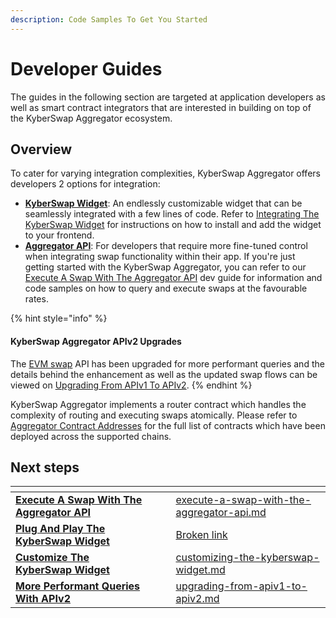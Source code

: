 ```yaml
---
description: Code Samples To Get You Started
---
```


# Developer Guides

The guides in the following section are targeted at application developers as well as smart contract integrators that are interested in building on top of the KyberSwap Aggregator ecosystem.

## Overview

To cater for varying integration complexities, KyberSwap Aggregator offers developers 2 options for integration:

* [**KyberSwap Widget**](../../kyberswap-widget/): An endlessly customizable widget that can be seamlessly integrated with a few lines of code. Refer to [Integrating The KyberSwap Widget](../../kyberswap-widget/developer-guides/integrating-the-kyberswap-widget.md) for instructions on how to install and add the widget to your frontend.
* [**Aggregator API**](../aggregator-api-specification/): For developers that require more fine-tuned control when integrating swap functionality within their app. If you're just getting started with the KyberSwap Aggregator, you can refer to our [Execute A Swap With The Aggregator API](execute-a-swap-with-the-aggregator-api.md) dev guide for information and code samples on how to query and execute swaps at the favourable rates.

{% hint style="info" %}
#### KyberSwap Aggregator APIv2 Upgrades

The [EVM swap](../aggregator-api-specification/evm-swaps.md) API has been upgraded for more performant queries and the details behind the enhancement as well as the updated swap flows can be viewed on [Upgrading From APIv1 To APIv2](upgrading-from-apiv1-to-apiv2.md).
{% endhint %}

KyberSwap Aggregator implements a router contract which handles the complexity of routing and executing swaps atomically. Please refer to [Aggregator Contract Addresses](../contracts/aggregator-contract-addresses.md) for the full list of contracts which have been deployed across the supported chains.

## Next steps

<table data-card-size="large" data-view="cards"><thead><tr><th></th><th data-hidden></th><th data-hidden></th><th data-hidden data-card-target data-type="content-ref"></th></tr></thead><tbody><tr><td><a href="execute-a-swap-with-the-aggregator-api.md"><strong>Execute A Swap With The Aggregator API</strong></a></td><td></td><td></td><td><a href="execute-a-swap-with-the-aggregator-api.md">execute-a-swap-with-the-aggregator-api.md</a></td></tr><tr><td><a href="broken-reference"><strong>Plug And Play The KyberSwap Widget</strong></a></td><td></td><td></td><td><a href="broken-reference">Broken link</a></td></tr><tr><td><a href="../../kyberswap-widget/developer-guides/customizing-the-kyberswap-widget.md"><strong>Customize The KyberSwap Widget</strong></a></td><td></td><td></td><td><a href="../../kyberswap-widget/developer-guides/customizing-the-kyberswap-widget.md">customizing-the-kyberswap-widget.md</a></td></tr><tr><td><a href="upgrading-from-apiv1-to-apiv2.md"><strong>More Performant Queries With APIv2</strong></a></td><td></td><td></td><td><a href="upgrading-from-apiv1-to-apiv2.md">upgrading-from-apiv1-to-apiv2.md</a></td></tr></tbody></table>
